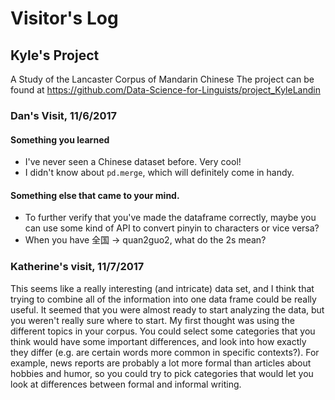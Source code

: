 # Visitor's Log
## Kyle's Project

A Study of the Lancaster Corpus of Mandarin Chinese
The project can be found at https://github.com/Data-Science-for-Linguists/project_KyleLandin


### Dan's Visit, 11/6/2017
#### Something you learned 
  - I've never seen a Chinese dataset before. Very cool!
  - I didn't know about `pd.merge`, which will definitely come in handy.

#### Something else that came to your mind.
  - To further verify that you've made the dataframe correctly, maybe you can use some kind of API to convert pinyin to characters or vice versa?
  - When you have 全国 -> quan2guo2, what do the 2s mean?


### Katherine's visit, 11/7/2017
This seems like a really interesting (and intricate) data set, and I think that trying to combine all of the information into one data frame could be really useful. 
It seemed that you were almost ready to start analyzing the data, but you weren't really sure where to start. My first thought was using the different topics in your corpus. You could select some categories that you think would have some important differences, and look into how exactly they differ (e.g. are certain words more common in specific contexts?). For example, news reports are probably a lot more formal than articles about hobbies and humor, so you could try to pick categories that would let you look at differences between formal and informal writing.
